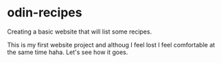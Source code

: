 # odin-recipes

Creating a basic website that will list some recipes.

This is my first website project and althoug I feel lost I feel comfortable at the same time haha. Let's see how it goes.